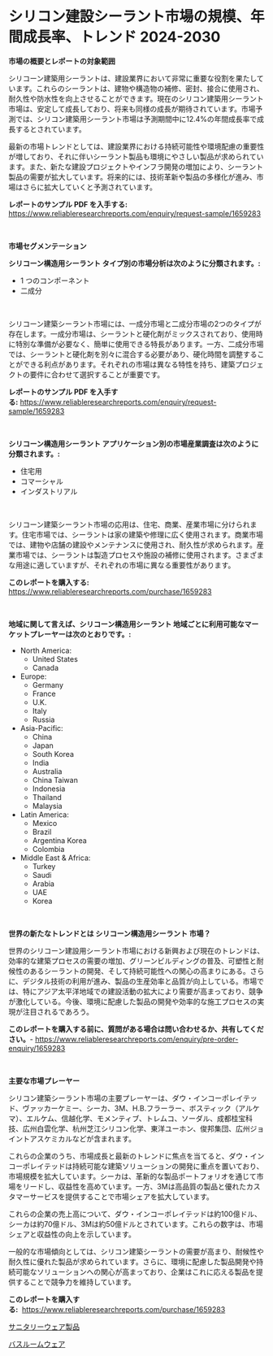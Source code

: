 <p><h1>シリコン建設シーラント市場の規模、年間成長率、トレンド 2024-2030</h1></p><p><strong>市場の概要とレポートの対象範囲</strong></p>
<p><p>シリコーン建築用シーラントは、建設業界において非常に重要な役割を果たしています。これらのシーラントは、建物や構造物の補修、密封、接合に使用され、耐久性や防水性を向上させることができます。現在のシリコン建築用シーラント市場は、安定して成長しており、将来も同様の成長が期待されています。市場予測では、シリコン建築用シーラント市場は予測期間中に12.4%の年間成長率で成長するとされています。</p><p>最新の市場トレンドとしては、建設業界における持続可能性や環境配慮の重要性が増しており、それに伴いシーラント製品も環境にやさしい製品が求められています。また、新たな建設プロジェクトやインフラ開発の増加により、シーラント製品の需要が拡大しています。将来的には、技術革新や製品の多様化が進み、市場はさらに拡大していくと予測されています。</p></p>
<p><strong>レポートのサンプル PDF を入手する:</strong> <a href="https://www.reliableresearchreports.com/enquiry/request-sample/1659283">https://www.reliableresearchreports.com/enquiry/request-sample/1659283</a></p>
<p>&nbsp;</p>
<p><strong>市場セグメンテーション</strong></p>
<p><strong>シリコーン構造用シーラント タイプ別の市場分析は次のように分類されます。:</strong></p>
<p><ul><li>1 つのコンポーネント</li><li>二成分</li></ul></p>
<p>&nbsp;</p>
<p><p>シリコーン建築シーラント市場には、一成分市場と二成分市場の2つのタイプが存在します。一成分市場は、シーラントと硬化剤がミックスされており、使用時に特別な準備が必要なく、簡単に使用できる特長があります。一方、二成分市場では、シーラントと硬化剤を別々に混合する必要があり、硬化時間を調整することができる利点があります。それぞれの市場は異なる特性を持ち、建築プロジェクトの要件に合わせて選択することが重要です。</p></p>
<p><strong>レポートのサンプル PDF を入手する:</strong>&nbsp;<a href="https://www.reliableresearchreports.com/enquiry/request-sample/1659283">https://www.reliableresearchreports.com/enquiry/request-sample/1659283</a></p>
<p>&nbsp;</p>
<p><strong> シリコーン構造用シーラント アプリケーション別の市場産業調査は次のように分類されます。:</strong></p>
<p><ul><li>住宅用</li><li>コマーシャル</li><li>インダストリアル</li></ul></p>
<p>&nbsp;</p>
<p><p>シリコーン建築シーラント市場の応用は、住宅、商業、産業市場に分けられます。住宅市場では、シーラントは家の建築や修理に広く使用されます。商業市場では、建物や店舗の建設やメンテナンスに使用され、耐久性が求められます。産業市場では、シーラントは製造プロセスや施設の補修に使用されます。さまざまな用途に適していますが、それぞれの市場に異なる重要性があります。</p></p>
<p><strong>このレポートを購入する:</strong>&nbsp; <a href="https://www.reliableresearchreports.com/purchase/1659283">https://www.reliableresearchreports.com/purchase/1659283</a></p>
<p>&nbsp;</p>
<p><strong>地域に関して言えば、シリコーン構造用シーラント 地域ごとに利用可能なマーケットプレーヤーは次のとおりです。:</strong></p>
<p><ul>
    <li>
        North America:
        <ul>
            <li>United States</li>
            <li>Canada</li>
        </ul>
    </li>
    <li>
        Europe:
        <ul>
            <li>Germany</li>
            <li>France</li>
            <li>U.K.</li>
            <li>Italy</li>
            <li>Russia</li>
        </ul>
    </li>
    <li>
        Asia-Pacific:
        <ul>
            <li>China</li>
            <li>Japan</li>
            <li>South Korea</li>
            <li>India</li>
            <li>Australia</li>
            <li>China Taiwan</li>
            <li>Indonesia</li>
            <li>Thailand</li>
            <li>Malaysia</li>
        </ul>
    </li>
    <li>
        Latin America:
        <ul>
            <li>Mexico</li>
            <li>Brazil</li>
            <li>Argentina Korea</li>
            <li>Colombia</li>
        </ul>
    </li>
    <li>
        Middle East & Africa:
        <ul>
            <li>Turkey</li>
            <li>Saudi</li>
            <li>Arabia</li>
            <li>UAE</li>
            <li>Korea</li>
        </ul>
    </li>
    </ul></p>
<p>&nbsp;</p>
<p><strong>世界の新たなトレンドとは シリコーン構造用シーラント 市場？</strong></p>
<p><p>世界のシリコーン建設用シーラント市場における新興および現在のトレンドは、効率的な建築プロセスの需要の増加、グリーンビルディングの普及、可塑性と耐候性のあるシーラントの開発、そして持続可能性への関心の高まりにある。さらに、デジタル技術の利用が進み、製品の生産効率と品質が向上している。市場では、特にアジア太平洋地域での建設活動の拡大により需要が高まっており、競争が激化している。今後、環境に配慮した製品の開発や効率的な施工プロセスの実現が注目されるであろう。</p></p>
<p><strong>このレポートを購入する前に、質問がある場合は問い合わせるか、共有してください。</strong>- <a href="https://www.reliableresearchreports.com/enquiry/pre-order-enquiry/1659283">https://www.reliableresearchreports.com/enquiry/pre-order-enquiry/1659283</a></p>
<p>&nbsp;</p>
<p><strong>主要な市場プレーヤー</strong></p>
<p><p>シリコン建築シーラント市場の主要プレーヤーは、ダウ・インコーポレイテッド、ヴァッカーケミー、シーカ、3M、H.B.フラーラー、ボスティック（アルケマ）、エルケム、信越化学、モメンティブ、トレムコ、ソーダル、成都桂宝科技、広州白雲化学、杭州芝江シリコン化学、東洋ユーホン、俊邦集団、広州ジョイントアスケミカルなどが含まれます。</p><p>これらの企業のうち、市場成長と最新のトレンドに焦点を当てると、ダウ・インコーポレイテッドは持続可能な建築ソリューションの開発に重点を置いており、市場規模を拡大しています。シーカは、革新的な製品ポートフォリオを通じて市場をリードし、収益性を高めています。一方、3Mは高品質の製品と優れたカスタマーサービスを提供することで市場シェアを拡大しています。</p><p>これらの企業の売上高について、ダウ・インコーポレイテッドは約100億ドル、シーカは約70億ドル、3Mは約50億ドルとされています。これらの数字は、市場シェアと収益性の向上を示しています。</p><p>一般的な市場傾向としては、シリコン建築シーラントの需要が高まり、耐候性や耐久性に優れた製品が求められています。さらに、環境に配慮した製品開発や持続可能なソリューションへの関心が高まっており、企業はこれに応える製品を提供することで競争力を維持しています。</p></p>
<p><strong>このレポートを購入する:</strong>&nbsp;&nbsp;<a href="https://www.reliableresearchreports.com/purchase/1659283">https://www.reliableresearchreports.com/purchase/1659283</a></p>
<p><p><a href="https://github.com/RodHoppe07/Market-Research-Report-List-1/blob/main/265875812589.md">サニタリーウェア製品</a></p><p><a href="https://github.com/laurenreichert/Market-Research-Report-List-1/blob/main/218433812588.md">バスルームウェア</a></p></p>